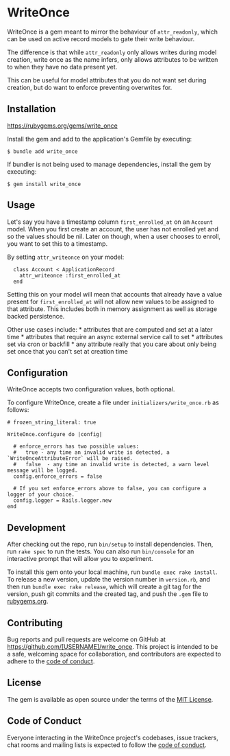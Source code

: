# WriteOnce

WriteOnce is a gem meant to mirror the behaviour of `attr_readonly`, which can be used on active record models to gate their write behaviour.

The difference is that while `attr_readonly` only allows writes during model creation, write once as the name infers, only allows attributes to be written to when they have no data present yet.

This can be useful for model attributes that you do not want set during creation, but do want to enforce preventing overwrites for.

## Installation
https://rubygems.org/gems/write_once

Install the gem and add to the application's Gemfile by executing:

    $ bundle add write_once

If bundler is not being used to manage dependencies, install the gem by executing:

    $ gem install write_once

## Usage

Let's say you have a timestamp column `first_enrolled_at` on an `Account` model. When you first create an account, the user has not enrolled yet and so the values should be nil. Later on though, when a user chooses to enroll, you want to set this to a timestamp.

By setting `attr_writeonce` on your model:
```
  class Account < ApplicationRecord
    attr_writeonce :first_enrolled_at
  end
```

Setting this on your model will mean that accounts that already have a value present for `first_enrolled_at` will not allow new values to be assigned to that attribute. This includes both in memory assignment as well as storage backed persistence.

Other use cases include:
    * attributes that are computed and set at a later time
    * attributes that require an async external service call to set
    * attributes set via cron or backfill
    * any attribute really that you care about only being set once that you can't set at creation time

## Configuration
WriteOnce accepts two configuration values, both optional.

To configure WriteOnce, create a file under `initializers/write_once.rb` as follows:

```
# frozen_string_literal: true

WriteOnce.configure do |config|
  
  # enforce_errors has two possible values:
  #   true - any time an invalid write is detected, a `WriteOnceAttributeError` will be raised.
  #   false  - any time an invalid write is detected, a warn level message will be logged.
  config.enforce_errors = false

  # If you set enforce_errors above to false, you can configure a logger of your choice.
  config.logger = Rails.logger.new
end

```

## Development

After checking out the repo, run `bin/setup` to install dependencies. Then, run `rake spec` to run the tests. You can also run `bin/console` for an interactive prompt that will allow you to experiment.

To install this gem onto your local machine, run `bundle exec rake install`. To release a new version, update the version number in `version.rb`, and then run `bundle exec rake release`, which will create a git tag for the version, push git commits and the created tag, and push the `.gem` file to [rubygems.org](https://rubygems.org).

## Contributing

Bug reports and pull requests are welcome on GitHub at https://github.com/[USERNAME]/write_once. This project is intended to be a safe, welcoming space for collaboration, and contributors are expected to adhere to the [code of conduct](https://github.com/[USERNAME]/write_once/blob/main/CODE_OF_CONDUCT.md).

## License

The gem is available as open source under the terms of the [MIT License](https://opensource.org/licenses/MIT).

## Code of Conduct

Everyone interacting in the WriteOnce project's codebases, issue trackers, chat rooms and mailing lists is expected to follow the [code of conduct](https://github.com/[USERNAME]/write_once/blob/main/CODE_OF_CONDUCT.md).
